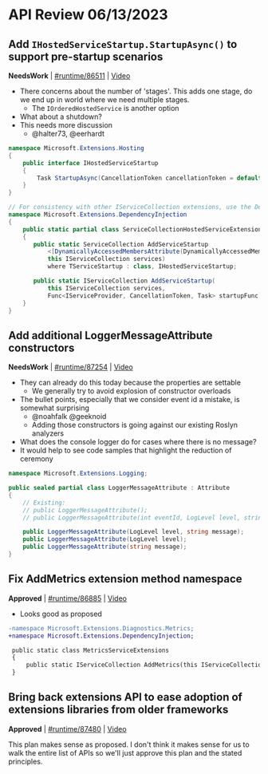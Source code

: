 # API Review 06/13/2023

## Add `IHostedServiceStartup.StartupAsync()` to support pre-startup scenarios

**NeedsWork** | [#runtime/86511](https://github.com/dotnet/runtime/issues/86511#issuecomment-1589800335) | [Video](https://www.youtube.com/watch?v=gbXInVX3dDI&t=0h0m0s)

* There concerns about the number of 'stages'. This adds one stage, do we end up in world where we need multiple stages.
    - The `IOrderedHostedService` is another option
* What about a shutdown?
* This needs more discussion
    - @halter73, @eerhardt

```C#
namespace Microsoft.Extensions.Hosting
{
    public interface IHostedServiceStartup
    {
        Task StartupAsync(CancellationToken cancellationToken = default);
    }
}

// For consistency with other IServiceCollection extensions, use the DependencyInjection namespace
namespace Microsoft.Extensions.DependencyInjection
{
    public static partial class ServiceCollectionHostedServiceExtensions
    {
       public static ServiceCollection AddServiceStartup
           <[DynamicallyAccessedMembersAttribute(DynamicallyAccessedMemberTypes.PublicConstructors)] TServiceStartup>(
           this IServiceCollection services)
           where TServiceStartup : class, IHostedServiceStartup;

       public static IServiceCollection AddServiceStartup(
           this IServiceCollection services,
           Func<IServiceProvider, CancellationToken, Task> startupFunc);
    }
}
```
## Add additional LoggerMessageAttribute constructors

**NeedsWork** | [#runtime/87254](https://github.com/dotnet/runtime/issues/87254#issuecomment-1589843966) | [Video](https://www.youtube.com/watch?v=gbXInVX3dDI&t=1h5m36s)

* They can already do this today because the properties are settable
    - We generally try to avoid explosion of constructor overloads
* The bullet points, especially that we consider event id a mistake, is somewhat surprising
    - @noahfalk @geeknoid
    - Adding those constructors is going against our existing Roslyn analyzers
* What does the console logger do for cases where there is no message?
* It would help to see code samples that highlight the reduction of ceremony

```C#
namespace Microsoft.Extensions.Logging;

public sealed partial class LoggerMessageAttribute : Attribute
{
    // Existing:
    // public LoggerMessageAttribute();
    // public LoggerMessageAttribute(int eventId, LogLevel level, string message);

    public LoggerMessageAttribute(LogLevel level, string message);
    public LoggerMessageAttribute(LogLevel level);
    public LoggerMessageAttribute(string message);
}
```
## Fix AddMetrics extension method namespace

**Approved** | [#runtime/86885](https://github.com/dotnet/runtime/issues/86885#issuecomment-1589845482) | [Video](https://www.youtube.com/watch?v=gbXInVX3dDI&t=1h38m42s)

* Looks good as proposed

```diff
-namespace Microsoft.Extensions.Diagnostics.Metrics;
+namespace Microsoft.Extensions.DependencyInjection;

 public static class MetricsServiceExtensions
 {
     public static IServiceCollection AddMetrics(this IServiceCollection services)
 }
```
## Bring back extensions API to ease adoption of extensions libraries from older frameworks

**Approved** | [#runtime/87480](https://github.com/dotnet/runtime/issues/87480#issuecomment-1589871028) | [Video](https://www.youtube.com/watch?v=gbXInVX3dDI&t=1h40m14s)

This plan makes sense as proposed. I don't think it makes sense for us to walk the entire list of APIs so we'll just approve this plan and the stated principles.
